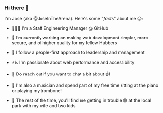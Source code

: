 ### Hi there 👋

<!--
**JoseInTheArena/joseinthearena** is a ✨ _special_ ✨ repository because its `README.md` (this file) appears on your GitHub profile.

Here are some ideas to get you started:

- 🔭 I’m currently working on ...
- 🌱 I’m currently learning ...
- 👯 I’m looking to collaborate on ...
- 🤔 I’m looking for help with ...
- 💬 Ask me about ...
- 📫 How to reach me: ...
- 😄 Pronouns: ...
- ⚡ Fun fact: ...
-->

I'm José (aka @JoseInTheArena). Here's some "_facts_" about me 😉:

- 🙋🏻‍♂️ I'm a Staff Engineering Manager @ GitHub

- 🔭 I’m currently working on making web development simpler, more secure, and of higher quality for my fellow Hubbers

- 👯 I follow a people-first approach to leadership and management

- ⚡️♿️ I'm passionate about web performance and accessibility

- 💬 Do reach out if you want to chat a bit about ☝️!

- 🎺 I'm also a musician and spend part of my free time sitting at the piano or playing my trombone!

- 🤪 The rest of the time, you'll find me getting in trouble 😅 at the local park with my wife and two kids

